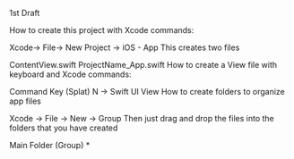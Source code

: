 1st Draft

How to create this project with Xcode commands:

Xcode-> File-> New Project -> iOS - App
This creates two files

ContentView.swift
ProjectName_App.swift
How to create a View file with keyboard and Xcode commands:

Command Key (Splat) N -> Swift UI View
How to create folders to organize app files

Xcode -> File -> New -> Group
Then just drag and drop the files into the folders that you have created

Main Folder (Group)
* 
